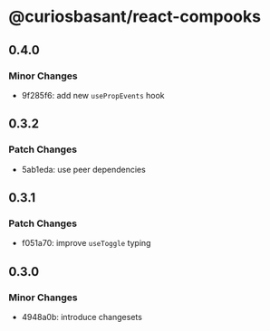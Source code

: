 # @curiosbasant/react-compooks

## 0.4.0

### Minor Changes

- 9f285f6: add new `usePropEvents` hook

## 0.3.2

### Patch Changes

- 5ab1eda: use peer dependencies

## 0.3.1

### Patch Changes

- f051a70: improve `useToggle` typing

## 0.3.0

### Minor Changes

- 4948a0b: introduce changesets
